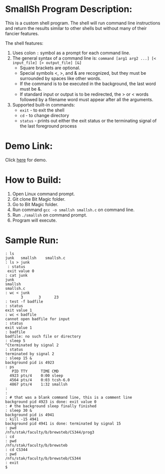 # SmallSh Program Description:
This is a custom shell program.  The shell will run command line instructions and return the results similar to other shells but without many of their fancier features.

The shell features:
1. Uses colon ```:``` symbol as a prompt for each command line.
2. The general syntax of a command line is: ```command [arg1 arg2 ...] [< input_file] [> output_file] [&]``` 
    - Square brackets are optional.  
    - Special symbols <, >, and & are recognized, but they must be surrounded by spaces like other words. 
    - If the command is to be executed in the background, the last word must be &. 
    - If standard input or output is to be redirected, the > or < words followed by a filename word must appear after all the arguments. 
3. Supported built-in commands:
   - ```exit``` - to exit the shell
   - ```cd``` - to change directory
   - ```status``` - prints out either the exit status or the terminating signal of the last foreground process

# Demo Link:
Click [here](https://onlinegdb.com/SyBx3q6NB) for demo.

# How to Build:
1. Open Linux command prompt.
2. Git clone Bit Magic folder.
3. Go to Bit Magic folder.
4. Run command ```gcc -o smallsh smallsh.c``` on command line.
5. Run ```./smallsh``` on command prompt.
6. Program will execute.

# Sample Run:
```$ smallsh
: ls
junk   smallsh    smallsh.c
: ls > junk
 : status
 exit value 0
: cat junk
junk
smallsh
smallsh.c
: wc < junk
       3       3      23
: test -f badfile
: status
exit value 1
: wc < badfile
cannot open badfile for input
: status
exit value 1
: badfile
badfile: no such file or directory
: sleep 5
^Cterminated by signal 2
: status
terminated by signal 2
: sleep 15 &
background pid is 4923
: ps
   PID TTY      TIME CMD
  4923 pts/4    0:00 sleep
  4564 pts/4    0:03 tcsh-6.0
  4867 pts/4    1:32 smallsh
: 
: 
: # that was a blank command line, this is a comment line
background pid 4923 is done: exit value 0
: # the background sleep finally finished
: sleep 30 &
background pid is 4941
: kill -15 4941
background pid 4941 is done: terminated by signal 15
: pwd
/nfs/stak/faculty/b/brewsteb/CS344/prog3
: cd
: pwd
/nfs/stak/faculty/b/brewsteb
: cd CS344
: pwd
/nfs/stak/faculty/b/brewsteb/CS344
: exit
$
````
